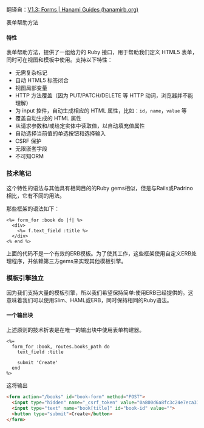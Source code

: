 翻译自：[V1.3: Forms | Hanami Guides (hanamirb.org)](https://guides.hanamirb.org/v1.3/helpers/forms/)



表单帮助方法



#### 特性



表单帮助方法，提供了一组给力的 Ruby 接口，用于帮助我们定义 HTML5 表单，同时可在视图和模板中使用。支持以下特性：



- 无需复杂标记
- 自动 HTML5 标签闭合
- 视图局部变量
- HTTP 方法覆盖（因为 PUT/PATCH/DELETE 等 HTTP 动词，浏览器并不能理解）
- 为 input 控件，自动生成相应的 HTML 属性，比如：`id`，`name`，`value` 等
- 覆盖自动生成的 HTML 属性
- 从请求参数和/或给定实体中读取值，以自动填充值属性
- 自动选择当前值的单选按钮和选择输入
- CSRF 保护
- 无限嵌套字段
- 不可知ORM



### 技术笔记



这个特性的语法与其他具有相同目的的Ruby gems相似，但是与Rails或Padrino相比，它有不同的用法。



那些框架的语法如下：

```erb
<%= form_for :book do |f| %>
  <div>
    <%= f.text_field :title %>
  </div>
<% end %>
```



上面的代码不是一个有效的ERB模板。为了使其工作，这些框架使用自定义ERB处理程序，并依赖第三方gems来实现其他模板引擎。



### 模板引擎独立



因为我们支持大量的模板引擎，所以我们希望保持简单:使用ERB已经提供的。这意味着我们可以使用Slim、HAML或ERB，同时保持相同的Ruby语法。



#### 一个输出块



上述原则的技术折衷是在唯一的输出块中使用表单构建器。



```erb
<%=
  form_for :book, routes.books_path do
    text_field :title

    submit 'Create'
  end
%>
```



这将输出



```html
<form action="/books" id="book-form" method="POST">
  <input type="hidden" name="_csrf_token" value="0a800d6a8fc3c24e7eca319186beb287689a91c2a719f1cbb411f721cacd79d4">
  <input type="text" name="book[title]" id="book-id" value="">
  <button type="submit">Create</button>
</form>
```





